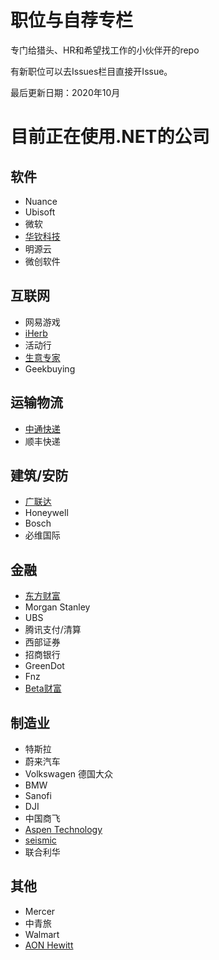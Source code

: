 # 职位与自荐专栏
专门给猎头、HR和希望找工作的小伙伴开的repo

有新职位可以去Issues栏目直接开Issue。

最后更新日期：2020年10月

# 目前正在使用.NET的公司 
## 软件
- Nuance
- Ubisoft
- 微软
- [华钦科技](http://www.clps.com.cn/)
- 明源云
- 微创软件

## 互联网
- 网易游戏
- [iHerb](http://www.iherb.com)
- 活动行
- [生意专家](http://www.i200.cn/)
- Geekbuying

## 运输物流
- [中通快递](http://www.zto.com)
- 顺丰快递

## 建筑/安防
- [广联达](https://www.glodon.com/)
- Honeywell
- Bosch
- 必维国际

## 金融
- [东方财富](https://www.eastmoney.com)
- Morgan Stanley
- UBS
- 腾讯支付/清算
- 西部证券 
- 招商银行
- GreenDot
- Fnz
- [Beta财富](http://www.betawm.com)

## 制造业 
- 特斯拉
- 蔚来汽车
- Volkswagen 德国大众
- BMW
- Sanofi
- DJI
- 中国商飞
- [Aspen Technology](https://www.aspentech.com/)
- [seismic](https://seismic.com/)
- 联合利华

## 其他
- Mercer
- 中青旅
- Walmart
- [AON Hewitt](http://www.aon.com)


